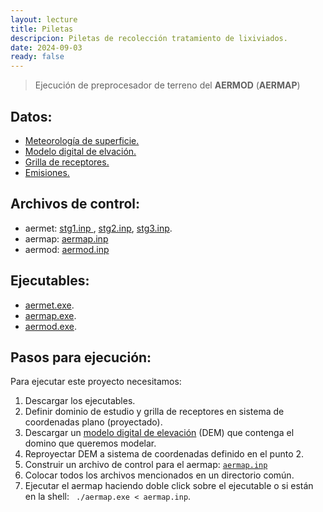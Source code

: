 ```yaml
--- 
layout: lecture
title: Piletas
descripcion: Piletas de recolección tratamiento de lixiviados.
date: 2024-09-03
ready: false
---
```


> Ejecución de preprocesador de terreno del **AERMOD** (**AERMAP**)

## Datos:
- [Meteorología de superficie.](./piletas/875530-99999-2024)
- [Modelo digital de elvación.](./piletas/ceamse.tif)
- [Grilla de receptores.      ](./piletas/ceamse.rec)
- [Emisiones.                 ](./piletas/emis.csv)

## Archivos de control:

- aermet: [stg1.inp  ](./piletas/stg1.inp), [stg2.inp](./piletas/stg2.inp), [stg3.inp](./piletas/stg3.inp).
- aermap: [aermap.inp](./piletas/aermap.inp)
- aermod: [aermod.inp](./piletas/aermod.inp)


## Ejecutables:

- [aermet.exe](https://gaftp.epa.gov/Air/aqmg/SCRAM/models/related/aermap/aermap_exe.zip).
- [aermap.exe](https://gaftp.epa.gov/Air/aqmg/SCRAM/models/related/aermap/aermap_exe.zip).
- [aermod.exe](https://gaftp.epa.gov/Air/aqmg/SCRAM/models/related/aermap/aermap_exe.zip).


## Pasos para ejecución:
Para ejecutar este proyecto necesitamos:
1. Descargar los ejecutables.
2. Definir dominio de estudio y grilla de receptores en sistema de coordenadas plano (proyectado).
3. Descargar un [modelo digital de elevación](https://www.ign.gob.ar/NuestrasActividades/Geodesia/ModeloDigitalElevaciones/Mapa) (DEM) que contenga el domino que queremos modelar.
4. Reproyectar DEM a sistema de coordenadas definido en el punto 2.
5. Construir un archivo de control para el aermap: [``aermap.inp``](archivos/aermod/aermap.inp)
6. Colocar todos los archivos mencionados en un directorio común.
7. Ejecutar el aermap haciendo doble click sobre el ejecutable o si están en la shell: `` ./aermap.exe < aermap.inp``.


